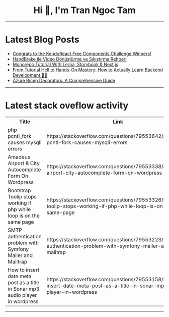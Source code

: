 <h1 align="center">Hi 👋, I'm Tran Ngoc Tam</h1>

---

# Latest Blog Posts 
<!-- BLOG-POST-LIST:START -->
- [Congrats to the KendoReact Free Components Challenge Winners!](https://dev.to/devteam/congrats-to-the-kendoreact-free-components-challenge-winners-f8f)
- [HandBrake ile Video Dönüştürme ve Sıkıştırma Rehberi](https://dev.to/eagledofficial/handbrake-ile-video-donusturme-ve-sikistirma-rehberi-4g7o)
- [Monorepo Tutorial With Lerna, Storybook &amp; Next.js](https://dev.to/buttercms/monorepo-tutorial-with-lerna-storybook-nextjs-5l3)
- [From Tutorial Hell to Hands-On Mastery: How to Actually Learn Backend Development 🚀🔥](https://dev.to/piyush_sati_0409/from-tutorial-hell-to-hands-on-mastery-how-to-actually-learn-backend-development-2po9)
- [Azure Bicep Decorators: A Comprehensive Guide](https://dev.to/saadmsft/azure-bicep-decorators-a-comprehensive-guide-3j3)
<!-- BLOG-POST-LIST:END -->

---

# Latest stack oveflow activity
<table>
  <tr><th>Title</th><th>Link</th></tr>
  <!-- STACKOVERFLOW:START --><tr><td>php pcntl_fork causes mysqli errors</td><td>https://stackoverflow.com/questions/79553642/php-pcntl-fork-causes-mysqli-errors</td></tr><tr><td>Amadeus Airport &amp; City Autocomplete Form On Wordpress</td><td>https://stackoverflow.com/questions/79553338/amadeus-airport-city-autocomplete-form-on-wordpress</td></tr><tr><td>Bootstrap Toolip stops working if php while loop is on the same page</td><td>https://stackoverflow.com/questions/79553326/bootstrap-toolip-stops-working-if-php-while-loop-is-on-the-same-page</td></tr><tr><td>SMTP authentication problem with Symfony Mailer and Mailtrap</td><td>https://stackoverflow.com/questions/79553223/smtp-authentication-problem-with-symfony-mailer-and-mailtrap</td></tr><tr><td>How to insert date meta post as a title in Sonar mp3 audio player in wordpress</td><td>https://stackoverflow.com/questions/79553158/how-to-insert-date-meta-post-as-a-title-in-sonar-mp3-audio-player-in-wordpress</td></tr><!-- STACKOVERFLOW:END -->
</table>

---


